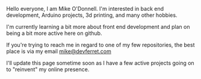 Hello everyone, I am Mike O'Donnell. I'm interested in back end development, Arduino projects, 3d printing, and many other hobbies.

I'm currently learning a bit more about front end development and plan on being a bit more active here on github.

If you're trying to reach me in regard to one of my few repositories, the best place is via my email mike@devferret.com

I'll update this page sometime soon as I have a few active projects going on to "reinvent" my online presence.

